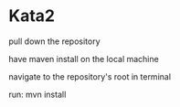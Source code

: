 # Kata2
pull down the repository

have maven install on the local machine

navigate to the repository's root in terminal

run: mvn install
